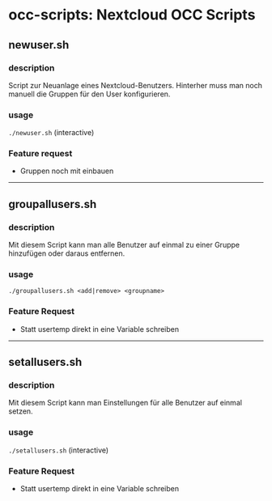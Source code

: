 # occ-scripts: Nextcloud OCC Scripts

## newuser.sh

### description
Script zur Neuanlage eines Nextcloud-Benutzers. Hinterher muss man noch manuell die Gruppen für den User konfigurieren.

### usage
`./newuser.sh` (interactive)

### Feature request
- Gruppen noch mit einbauen

--------------------------------------

## groupallusers.sh

### description
Mit diesem Script kann man alle Benutzer auf einmal zu einer Gruppe hinzufügen oder daraus entfernen.

### usage
`./groupallusers.sh <add|remove> <groupname>`

### Feature Request
- Statt usertemp direkt in eine Variable schreiben

-------------------------------------

## setallusers.sh

### description
Mit diesem Script kann man Einstellungen für alle Benutzer auf einmal setzen.

### usage
`./setallusers.sh` (interactive)

### Feature Request
- Statt usertemp direkt in eine Variable schreiben
